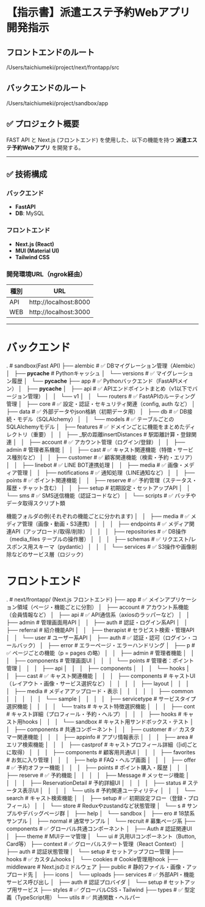 # 【指示書】派遣エステ予約Webアプリ開発指示

## フロントエンドのルート
/Users/taichiumeki/project/next/frontapp/src
## バックエンドのルート
/Users/taichiumeki/project/sandbox/app

## ✅ プロジェクト概要
FAST API と Next.js (フロントエンド) を使用した、以下の機能を持つ **派遣エステ予約Webアプリ** を開発する。

---

## ✅ 技術構成
### バックエンド
- **FastAPI**
- **DB**: MySQL 

### フロントエンド
- **Next.js (React)**
- **MUI (Material UI)**
- **Tailwind CSS**

### 開発環境URL（ngrok経由）
| 種別 | URL |
|------|-----|
| API | http://localhost:8000 |
| WEB | http://localhost:3000 |

---
# バックエンド
.  # sandbox(Fast API)
├── alembic               # ✅ DBマイグレーション管理（Alembic）
│   ├── __pycache__       # Pythonキャッシュ
│   └── versions          # ✅ マイグレーション履歴
│       └── __pycache__
├── app                   # ✅ Pythonバックエンド（FastAPIメイン）
│   ├── __pycache__
│   ├── api               # ✅ APIエンドポイントまとめ（v1以下でバージョン管理）
│   │   └── v1
│   │       └── routers   # ✅ FastAPIのルーティング管理
│   ├── core              # ✅ 設定・認証・セキュリティ関連（config, auth など）
│   ├── data              # ✅ 外部データやjson格納（初期データ用）
│   ├── db                # ✅ DB接続・モデル（SQLAlchemy）
│   │   └── models        # ✅ テーブルごとのSQLAlchemyモデル
│   ├── features          # ✅ ドメインごとに機能をまとめたディレクトリ（重要）
│   │   ├── _駅の距離insertDistances   # 駅距離計算・登録関連
│   │   ├── account       # ✅ アカウント管理（ログイン/登録）
│   │   ├── admin         # 管理者系機能
│   │   ├── cast          # ✅ キャスト関連機能（特徴・サービス種別など）
│   │   ├── customer      # ✅ 顧客関連機能（検索・予約・エリア）
│   │   ├── linebot       # ✅ LINE BOT連携処理
│   │   ├── media         # ✅ 画像・メディア管理
│   │   ├── notifications # ✅ 通知処理（LINE通知など）
│   │   ├── points        # ✅ ポイント関連機能
│   │   ├── reserve       # ✅ 予約管理（ステータス・履歴・チャット含む）
│   │   ├── setup         # 初期設定・セットアップAPI
│   │   └── sms           # ✅ SMS送信機能（認証コードなど）
│   └── scripts           # ✅ バッチやデータ取得スクリプト類


機能フォルダの例(それぞれの機能ごとに分かれます)
│   │   ├── media                         # ✅ メディア管理（画像・動画・S3連携）
│   │   │   ├── endpoints                # ✅ メディア関連API（アップロード/取得/削除）
│   │   │   ├── repositories             # ✅ DB操作（media_files テーブルの操作層）
│   │   │   ├── schemas                  # ✅ リクエスト/レスポンス用スキーマ（pydantic）
│   │   │   └── services                 # ✅ S3操作や画像削除などのサービス層（ロジック）

# フロントエンド

.  # next/frontapp/ (Next.js フロントエンド)
├── app                     # ✅ メインアプリケーション領域（ページ・機能ごとに分割）
│   ├── account             # アカウント系機能（会員情報など）
│   ├── api                 # ✅ API通信系（axiosのラッパーなど）
│   │   ├── admin           # 管理画面用API
│   │   ├── auth            # 認証・ログイン系API
│   │   ├── referral        # 紹介機能API
│   │   ├── therapist       # セラピスト検索・管理API
│   │   └── user            # ユーザー系API
│   ├── auth                # ✅ 認証・認可（ログイン・コールバック）
│   ├── error               # エラーページ・エラーハンドリング
│   ├── p                   # ✅ ページごとの機能（p = pages の略）
│   │   ├── admin           # 管理者機能
│   │   │   ├── components  # 管理画面UI
│   │   │   └── points      # 管理者：ポイント管理
│   │   │       ├── api
│   │   │       ├── components
│   │   │       └── hooks
│   │   ├── cast            # ✅ キャスト関連機能
│   │   │   ├── components  # キャストUI（レイアウト・画像・サービス選択など）
│   │   │   │   ├── layout
│   │   │   │   ├── media   # メディアアップロード・表示
│   │   │   │   │   ├── common
│   │   │   │   │   └── sample
│   │   │   │   ├── servicetype  # サービスタイプ選択機能
│   │   │   │   └── traits       # キャスト特徴選択機能
│   │   │   ├── cont             # キャスト詳細（プロフィール・予約・ヘルプ）
│   │   │   ├── hooks            # キャスト用hooks
│   │   │   └── sandbox          # キャスト用サンドボックス・テスト
│   │   ├── components           # 共通コンポーネント
│   │   ├── customer             # ✅ カスタマー関連機能
│   │   │   ├── appinfo          # アプリ情報表示
│   │   │   ├── area             # エリア検索機能
│   │   │   ├── castprof         # キャストプロフィール詳細（[id]ごとに取得）
│   │   │   ├── components       # 顧客用共通UI
│   │   │   ├── favorites        # お気に入り管理
│   │   │   ├── help             # FAQ・ヘルプ画面
│   │   │   ├── offer            # ✅ 予約オファー機能
│   │   │   ├── points           # ポイント購入・履歴
│   │   │   ├── reserve          # ✅ 予約機能
│   │   │   │   ├── Message      # メッセージ機能
│   │   │   │   ├── ReservationDetail  # 予約詳細UI
│   │   │   │   ├── status       # ステータス表示UI
│   │   │   │   └── utils        # 予約関連ユーティリティ
│   │   │   └── search           # キャスト検索機能
│   │   ├── setup                # ✅ 初期設定フロー（登録・プロフィール）
│   │   └── store                # Reduxやzustandなど状態管理
│   └── s                       # サンプルやデバッグページ群
│       ├── help
│       └── sandbox
│           ├── ero             # 18禁系サンプル
│           ├── normal          # 通常サンプル
│           └── recruit         # 募集ページ系
├── components                 # ✅ グローバル共通コンポーネント
│   ├── Auth                   # 認証関連UI
│   ├── theme                  # MUIテーマ管理
│   └── ui                     # 汎用UIコンポーネント（Button, Card等）
├── context                    # ✅ グローバルステート管理（React Context）
│   ├── auth                   # 認証状態管理
│   └── setup                  # セットアップフロー管理
├── hooks                      # ✅ カスタムhooks
│   └── cookies                # Cookie管理用hook
├── middleware                 # Next.jsのミドルウェア
├── public                     # 静的ファイル・画像・アップロード先
│   ├── icons
│   └── uploads
├── services                   # ✅ 外部API・機能サービス呼び出し
│   ├── auth                   # 認証プロバイダ
│   └── setup                  # セットアップ用サービス
├── styles                     # ✅ グローバルCSS・Tailwind
├── types                      # ✅ 型定義（TypeScript用）
└── utils                      # ✅ 共通関数・ヘルパー

